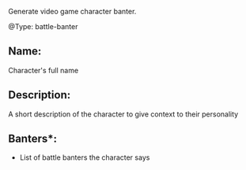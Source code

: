 Generate video game character banter.

@Type: battle-banter
## Name:
Character's full name
## Description:
A short description of the character to give context to their personality
## Banters*:
- List of battle banters the character says